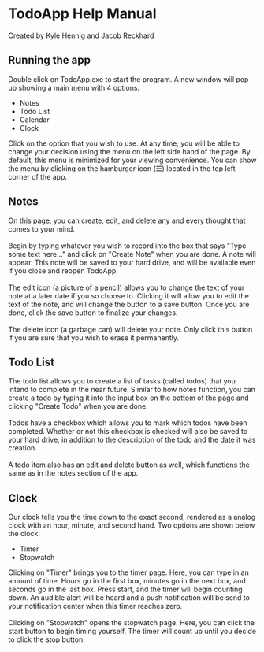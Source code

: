 # TodoApp Help Manual
Created by Kyle Hennig and Jacob Reckhard

## Running the app
Double click on TodoApp.exe to start the program. A new window will pop up showing a main menu with 4 options.
- Notes
- Todo List
- Calendar
- Clock

Click on the option that you wish to use. At any time, you will be able to change your decision using the menu on the left side hand of the page. By default, this menu is minimized for your viewing convenience. You can show the menu by clicking on the hamburger icon (&#9776;) located in the top left corner of the app.

## Notes
On this page, you can create, edit, and delete any and every thought that comes to your mind.
<br>
<br>
Begin by typing whatever you wish to record into the box that says "Type some text here..." and click on "Create Note" when you are done. A note will appear. This note will be saved to your hard drive, and will be available even if you close and reopen TodoApp.
<br>
<br>
The edit icon (a picture of a pencil) allows you to change the text of your note at a later date if you so choose to. Clicking it will allow you to edit the text of the note, and will change the button to a save button. Once you are done, click the save button to finalize your changes.
<br>
<br>
The delete icon (a garbage can) will delete your note. Only click this button if you are sure that you wish to erase it permanently.

## Todo List
The todo list allows you to create a list of tasks (called todos) that you intend to complete in the near future. Similar to how notes function, you can create a todo by typing it into the input box on the bottom of the page and clicking "Create Todo" when you are done.
<br>
<br>
Todos have a checkbox which allows you to mark which todos have been completed. Whether or not this checkbox is checked will also be saved to your hard drive, in addition to the description of the todo and the date it was creation.
<br>
<br>
A todo item also has an edit and delete button as well, which functions the same as in the notes section of the app.

## Clock
Our clock tells you the time down to the exact second, rendered as a analog clock with an hour, minute, and second hand. Two options are shown below the clock:
- Timer
- Stopwatch

Clicking on "Timer" brings you to the timer page. Here, you can type in an amount of time. Hours go in the first box, minutes go in the next box, and seconds go in the last box. Press start, and the timer will begin counting down. An audible alert will be heard and a push notification will be send to your notification center when this timer reaches zero.
<br>
<br>
Clicking on "Stopwatch" opens the stopwatch page. Here, you can click the start button to begin timing yourself. The timer will count up until you decide to click the stop button.
